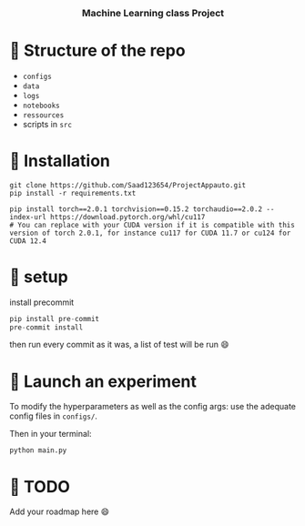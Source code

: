 <a name="readme-top"></a>
<br />

<h3 align="center"> Machine Learning class Project </h3>

</div>

# :bento: Structure of the repo

- `configs`
- `data`
- `logs`
- `notebooks`
- `ressources`
- scripts in `src`

# :rocket: Installation

```
git clone https://github.com/Saad123654/ProjectAppauto.git
pip install -r requirements.txt

pip install torch==2.0.1 torchvision==0.15.2 torchaudio==2.0.2 --index-url https://download.pytorch.org/whl/cu117
# You can replace with your CUDA version if it is compatible with this version of torch 2.0.1, for instance cu117 for CUDA 11.7 or cu124 for CUDA 12.4
```

# :monocle_face: setup 
install precommit 
```py
pip install pre-commit
pre-commit install
```
then run every commit as it was, a list of test will be run :smile:

#  :whale: Launch an experiment

To modify the hyperparameters as well as the config args: use the adequate config files in `configs/`.

Then in your terminal:
```
python main.py
```

# :green_book: TODO

Add your roadmap here :smile: